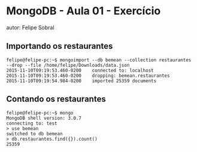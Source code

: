 # MongoDB - Aula 01 - Exercício
autor: Felipe Sobral

## Importando os restaurantes
	felipe@felipe-pc:~$ mongoimport --db bemean --collection restaurantes --drop --file /home/felipe/Downloads/data.json
	2015-11-10T09:19:53.460-0200	connected to: localhost
	2015-11-10T09:19:53.460-0200	dropping: bemean.restaurantes
	2015-11-10T09:19:54.984-0200	imported 25359 documents

## Contando os restaurantes

	felipe@felipe-pc:~$ mongo
	MongoDB shell version: 3.0.7
	connecting to: test
	> use bemean
	switched to db bemean
	> db.restaurantes.find({}).count()
	25359
